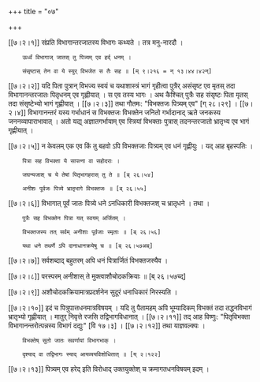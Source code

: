 +++
title = "०७"

+++

[[७।२।१]] संप्रति विभागान्तरजातस्य विभागः कथ्यते । तत्र मनु-नारदौ ।

		ऊर्ध्वं विभागाज् जातस् तु पित्र्यम् एव हर्द् धनम् ।

		संसृष्टास् तेन वा ये स्युर् विभजेत स तैः सह ॥ [म् ९।२१६ = न् १३।४४।४२न्]

[[७।२।२]] यदि पिता पुत्रान् विभज्य स्वयं च यथाशास्त्रं भागं गृहीत्वा पुत्रैर् असंसृष्ट एव मृतस् तदा विभागानन्तरजातः पितृधनम् एव गृह्णीयात् । स एव तस्य भागः । अथ कैश्चित् पुत्रैः सह संसृष्टः पिता मृतस् तदा संसृष्टेभ्यो भागं गृह्णीयात् । [[७।२।३]] तथा गौतमः: "विभक्तजः पित्र्यम् एव" [ग् २८।२९] । [[७।२।४]] विभागानन्तरं यस्य गर्भाधानं स विभक्तजः विभक्तेन जनितो गर्भादानाद् ऋते जनकस्य जननव्यापाराभावात् । अतो यद्य् अज्ञातगर्भायाम् एव स्त्रियां विभक्ताः पुत्रास् तदनन्तरजातो भ्रातृभ्य एव भागं गृह्णीयात् ।

[[७।२।५]] न केवलम् एक एव किं तु बहवो ऽपि विभक्तजाः पित्र्यम् एव धनं गृह्णीयुः । यद् आह बृहस्पतिः ।

		पित्रा सह विभक्ता ये सापत्ना वा सहोदराः ।	

		जघन्यजाश् च ये तेषां पितृभागहरास् तु ते ॥ [ब् २६।५४]

		अनीशः पूर्वजः पित्र्ये भ्रातृभागे विभक्तजः ॥ [ब् २६।५५]

[[७।२।६]] विभागात् पूर्वं जातः पित्र्ये धने ऽनधिकारी विभक्तजश् च भ्रातृधने । तथा ।

		पुत्रैः सह विभक्तेन पित्रा यत् स्वयम् अर्जितम् ।

		विभक्तजस्य तत् सर्वम् अनीशाः पूर्वजाः स्मृताः ॥ [ब् २६।५६]

		यथा धने तथर्णे ऽपि दानाधानक्रयेषु च ॥ [ब् २६।५७अब्]

[[७।२।७]] सर्वशब्दाद् बहुतरम् अपि धनं पित्रार्जितं विभक्तजस्यैव ।

[[७।२।८]] परस्परम् अनीशास् ते मुक्त्वाशौचोदकक्रियाः ॥ [ब् २६।५७च्द्]

[[७।२।९]] अशौचोदकक्रियामात्रप्रदर्शनेन सुदूरं धनाधिकारं निरस्यति ।

[[७।२।१०]] इदं च पित्रुपात्तधनमात्रविषयम् । यदि तु पैतामहम् अपि भूम्यादिकम् विभक्तं तदा तद्धनविभागं भ्रातृभ्यो गृह्णीयात् । मातुर् निवृत्ते रजसि तद्विभागविधानात् । [[७।२।११]] तद् आह विष्णुः: "पितृविभक्ता विभागानन्तरोत्पन्नस्य विभागं दद्युः" [वि १७।३] । [[७।२।१२]] तथा याज्ञवल्क्यः ।

		विभक्तेष् सुतो जातः सवर्णायां विभागभाक् ।

		दृश्याद् वा तद्विभागः स्याद् आयव्ययविशोधितात् ॥ [य् २।१२२]

[[७।२।१३]] पित्र्यम् एव हरेद् इति विरोधाद् उक्तयुक्तेश् च क्रमागतधनविषयम् इदम् ।
